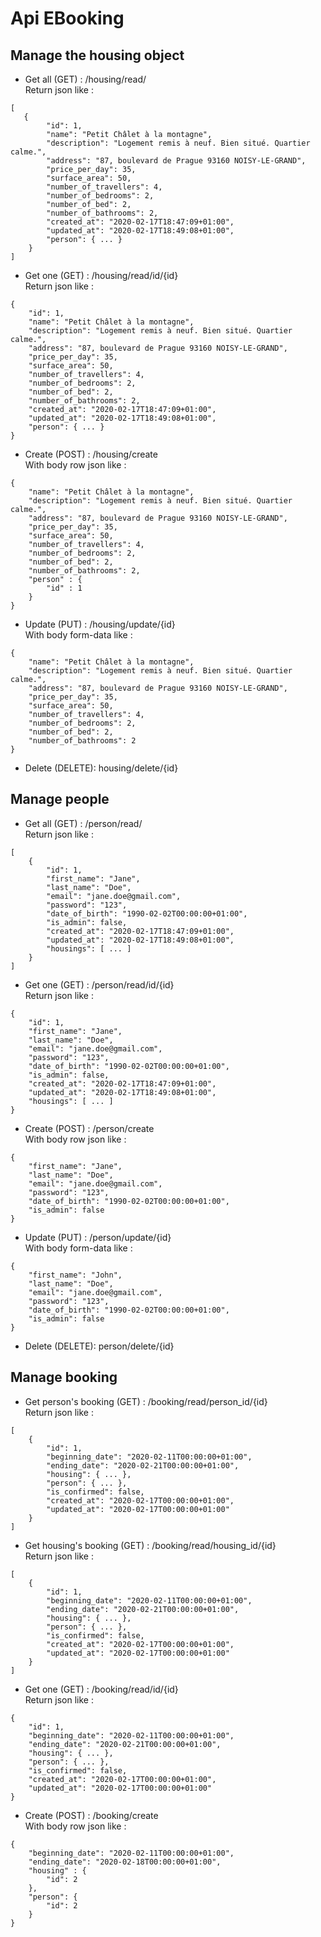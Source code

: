# Api EBooking  

## Manage the housing object  
* Get all (GET) : /housing/read/  
Return json like :  
```
[  
   {  
        "id": 1,  
        "name": "Petit Châlet à la montagne",  
        "description": "Logement remis à neuf. Bien situé. Quartier calme.",  
        "address": "87, boulevard de Prague 93160 NOISY-LE-GRAND",  
        "price_per_day": 35,  
        "surface_area": 50,  
        "number_of_travellers": 4,  
        "number_of_bedrooms": 2,  
        "number_of_bed": 2,  
        "number_of_bathrooms": 2,
        "created_at": "2020-02-17T18:47:09+01:00",
        "updated_at": "2020-02-17T18:49:08+01:00",
        "person": { ... }  
    }  
]  
```

* Get one (GET) : /housing/read/id/{id}  
Return json like :  
```
{  
    "id": 1,  
    "name": "Petit Châlet à la montagne",  
    "description": "Logement remis à neuf. Bien situé. Quartier calme.",  
    "address": "87, boulevard de Prague 93160 NOISY-LE-GRAND",  
    "price_per_day": 35,  
    "surface_area": 50,  
    "number_of_travellers": 4,  
    "number_of_bedrooms": 2,  
    "number_of_bed": 2,  
    "number_of_bathrooms": 2,
    "created_at": "2020-02-17T18:47:09+01:00",
    "updated_at": "2020-02-17T18:49:08+01:00",
    "person": { ... }  
} 
```

* Create (POST) : /housing/create  
With body row json like :  
```
{  
    "name": "Petit Châlet à la montagne",  
    "description": "Logement remis à neuf. Bien situé. Quartier calme.",  
    "address": "87, boulevard de Prague 93160 NOISY-LE-GRAND",  
    "price_per_day": 35,  
    "surface_area": 50,  
    "number_of_travellers": 4,  
    "number_of_bedrooms": 2,  
    "number_of_bed": 2,  
    "number_of_bathrooms": 2,
    "person" : {
    	"id" : 1
    }
}   
```

* Update (PUT) : /housing/update/{id}  
With body form-data like : 
```
{  
    "name": "Petit Châlet à la montagne",  
    "description": "Logement remis à neuf. Bien situé. Quartier calme.",  
    "address": "87, boulevard de Prague 93160 NOISY-LE-GRAND",  
    "price_per_day": 35,  
    "surface_area": 50,  
    "number_of_travellers": 4,  
    "number_of_bedrooms": 2,  
    "number_of_bed": 2,  
    "number_of_bathrooms": 2
}  
```

* Delete (DELETE): housing/delete/{id}


## Manage people  
* Get all (GET) : /person/read/  
Return json like :  
```
[
    {
        "id": 1,
        "first_name": "Jane",
        "last_name": "Doe",
        "email": "jane.doe@gmail.com",
        "password": "123",
        "date_of_birth": "1990-02-02T00:00:00+01:00",
        "is_admin": false,
        "created_at": "2020-02-17T18:47:09+01:00",
        "updated_at": "2020-02-17T18:49:08+01:00",
        "housings": [ ... ]
    }
]
```

* Get one (GET) : /person/read/id/{id}  
Return json like :  
```
{
    "id": 1,
    "first_name": "Jane",
    "last_name": "Doe",
    "email": "jane.doe@gmail.com",
    "password": "123",
    "date_of_birth": "1990-02-02T00:00:00+01:00",
    "is_admin": false,
    "created_at": "2020-02-17T18:47:09+01:00",
    "updated_at": "2020-02-17T18:49:08+01:00",
    "housings": [ ... ]
} 
```

* Create (POST) : /person/create  
With body row json like :  
```
{
    "first_name": "Jane",
    "last_name": "Doe",
    "email": "jane.doe@gmail.com",
    "password": "123",
    "date_of_birth": "1990-02-02T00:00:00+01:00",
    "is_admin": false
}   
```

* Update (PUT) : /person/update/{id}  
With body form-data like : 
```
{
    "first_name": "John",
    "last_name": "Doe",
    "email": "jane.doe@gmail.com",
    "password": "123",
    "date_of_birth": "1990-02-02T00:00:00+01:00",
    "is_admin": false
}  
```

* Delete (DELETE): person/delete/{id}


## Manage booking  
* Get person's booking (GET) : /booking/read/person_id/{id}  
Return json like :  
```
[
    {
        "id": 1,
        "beginning_date": "2020-02-11T00:00:00+01:00",
        "ending_date": "2020-02-21T00:00:00+01:00",
        "housing": { ... },
        "person": { ... },
        "is_confirmed": false,
        "created_at": "2020-02-17T00:00:00+01:00",
        "updated_at": "2020-02-17T00:00:00+01:00"
    }
]
```

* Get housing's booking (GET) : /booking/read/housing_id/{id}  
Return json like :  
```
[
    {
        "id": 1,
        "beginning_date": "2020-02-11T00:00:00+01:00",
        "ending_date": "2020-02-21T00:00:00+01:00",
        "housing": { ... },
        "person": { ... },
        "is_confirmed": false,
        "created_at": "2020-02-17T00:00:00+01:00",
        "updated_at": "2020-02-17T00:00:00+01:00"
    }
]
```

* Get one (GET) : /booking/read/id/{id}  
Return json like :  
```
{
    "id": 1,
    "beginning_date": "2020-02-11T00:00:00+01:00",
    "ending_date": "2020-02-21T00:00:00+01:00",
    "housing": { ... },
    "person": { ... },
    "is_confirmed": false,
    "created_at": "2020-02-17T00:00:00+01:00",
    "updated_at": "2020-02-17T00:00:00+01:00"
}
```


* Create (POST) : /booking/create  
With body row json like :  
```
{  
    "beginning_date": "2020-02-11T00:00:00+01:00",
    "ending_date": "2020-02-18T00:00:00+01:00",
    "housing" : {
    	"id": 2
    },
    "person": {
    	"id": 2
    }
}   
```